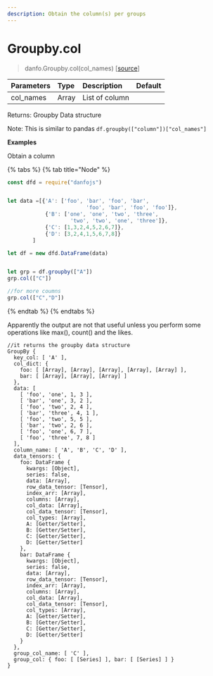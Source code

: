 ```yaml
---
description: Obtain the column(s) per groups
---
```


# Groupby.col

> danfo.Groupby.col\(col\_names\)    \[[source](https://github.com/opensource9ja/danfojs/blob/master/danfojs/src/core/groupby.js#L104)\]

| Parameters | Type | Description | Default |
| :--- | :--- | :--- | :--- |
| col\_names | Array | List of column |  |

Returns: Groupby Data structure

Note:    This is similar to pandas `df.groupby(["column"])["col_names"]`

**Examples**

Obtain a column

{% tabs %}
{% tab title="Node" %}
```javascript
const dfd = require("danfojs")


let data =[{'A': ['foo', 'bar', 'foo', 'bar',
                         'foo', 'bar', 'foo', 'foo']},
            {'B': ['one', 'one', 'two', 'three',
                    'two', 'two', 'one', 'three']},
            {'C': [1,3,2,4,5,2,6,7]},
            {'D': [3,2,4,1,5,6,7,8]}
        ]

let df = new dfd.DataFrame(data)


let grp = df.groupby(["A"])
grp.col(["C"])

//for more coumns
grp.col(["C","D"])
```
{% endtab %}
{% endtabs %}

Apparently the output are not that useful unless you perform some operations like max\(\), count\(\) and the likes. 

```text
//it returns the groupby data structure
GroupBy {
  key_col: [ 'A' ],
  col_dict: {
    foo: [ [Array], [Array], [Array], [Array], [Array] ],
    bar: [ [Array], [Array], [Array] ]
  },
  data: [
    [ 'foo', 'one', 1, 3 ],
    [ 'bar', 'one', 3, 2 ],
    [ 'foo', 'two', 2, 4 ],
    [ 'bar', 'three', 4, 1 ],
    [ 'foo', 'two', 5, 5 ],
    [ 'bar', 'two', 2, 6 ],
    [ 'foo', 'one', 6, 7 ],
    [ 'foo', 'three', 7, 8 ]
  ],
  column_name: [ 'A', 'B', 'C', 'D' ],
  data_tensors: {
    foo: DataFrame {
      kwargs: [Object],
      series: false,
      data: [Array],
      row_data_tensor: [Tensor],
      index_arr: [Array],
      columns: [Array],
      col_data: [Array],
      col_data_tensor: [Tensor],
      col_types: [Array],
      A: [Getter/Setter],
      B: [Getter/Setter],
      C: [Getter/Setter],
      D: [Getter/Setter]
    },
    bar: DataFrame {
      kwargs: [Object],
      series: false,
      data: [Array],
      row_data_tensor: [Tensor],
      index_arr: [Array],
      columns: [Array],
      col_data: [Array],
      col_data_tensor: [Tensor],
      col_types: [Array],
      A: [Getter/Setter],
      B: [Getter/Setter],
      C: [Getter/Setter],
      D: [Getter/Setter]
    }
  },
  group_col_name: [ 'C' ],
  group_col: { foo: [ [Series] ], bar: [ [Series] ] }
}
```



